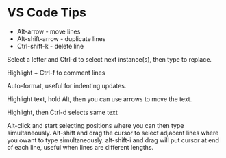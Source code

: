 # VS Code Tips

- Alt-arrow          - move lines
- Alt-shift-arrow    - duplicate lines
- Ctrl-shift-k       - delete line

Select a letter and Ctrl-d to select next instance(s), then type to replace.

Highlight + Ctrl-f to comment lines

Auto-format, useful for indenting updates.

Highlight text, hold Alt, then you can use arrows to move the text.

Highlight, then Ctrl-d selects same text

Alt-click and start selecting positions where you can then type simultaneously.
Alt-shift and drag the cursor to select adjacent lines where you owant to type simultaneously.
alt-shift-i and drag will put cursor at end of each line, useful when lines are different lengths.

